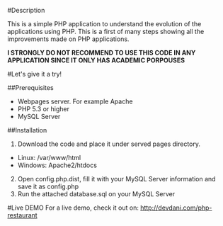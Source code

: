 #Description

This is a simple PHP application to understand the evolution of the applications using PHP. This is a first of many steps showing all the improvements made on PHP applications.

**I STRONGLY DO NOT RECOMMEND TO USE THIS CODE IN ANY APPLICATION SINCE IT ONLY HAS ACADEMIC PORPOUSES**

#Let's give it a try!

##Prerequisites
* Webpages server. For example Apache
* PHP 5.3 or higher
* MySQL Server

##Installation
1. Download the code and place it under served pages directory.
  *  Linux: /var/www/html
  *  Windows: Apache2/htdocs
2. Open config.php.dist, fill it with your MySQL Server information and save it as config.php
3. Run the attached database.sql on your MySQL Server

#Live DEMO
For a live demo, check it out on: http://devdani.com/php-restaurant
